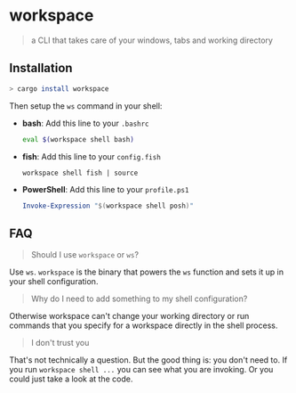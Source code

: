 # workspace
> a CLI that takes care of your windows, tabs and working directory

## Installation

```bash
> cargo install workspace
```

Then setup the `ws` command in your shell:
- **bash**: Add this line to your `.bashrc`
  ```bash
  eval $(workspace shell bash)
  ```
- **fish**: Add this line to your `config.fish`
  ```fish
  workspace shell fish | source
  ```
- **PowerShell**: Add this line to your `profile.ps1`
  ```powershell
  Invoke-Expression "$(workspace shell posh)"
  ```

## FAQ

> Should I use `workspace` or `ws`?

Use `ws`. `workspace` is the binary that powers the `ws` function and sets it up in your shell configuration.

> Why do I need to add something to my shell configuration?

Otherwise workspace can't change your working directory or run commands that you specify for a workspace directly in the shell process.

> I don't trust you

That's not technically a question. But the good thing is: you don't need to. If you run `workspace shell ...` you can see what you are invoking. Or you could just take a look at the code.
